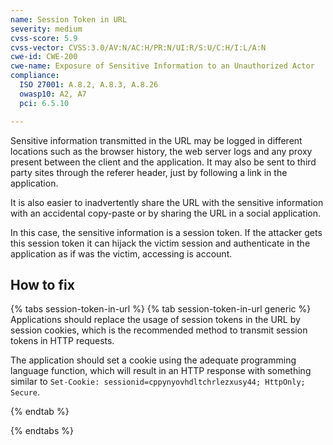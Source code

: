 ```yaml
---
name: Session Token in URL
severity: medium
cvss-score: 5.9
cvss-vector: CVSS:3.0/AV:N/AC:H/PR:N/UI:R/S:U/C:H/I:L/A:N
cwe-id: CWE-200
cwe-name: Exposure of Sensitive Information to an Unauthorized Actor
compliance:
  ISO 27001: A.8.2, A.8.3, A.8.26
  owasp10: A2, A7
  pci: 6.5.10

---            
```


Sensitive information transmitted in the URL may be logged in different locations such as the browser history, the web server logs and any proxy present between the client and the application. It may also be sent to third party sites through the referer header, just by following a link in the application.

It is also easier to inadvertently share the URL with the sensitive information with an accidental copy-paste or by sharing the URL in a social application.

In this case, the sensitive information is a session token. If the attacker gets this session token it can hijack the victim session and authenticate in the application as if was the victim, accessing is account.

## How to fix

{% tabs session-token-in-url %}
{% tab session-token-in-url generic %}
Applications should replace the usage of session tokens in the URL by session cookies, which is the recommended method to transmit session tokens in HTTP requests. 

The application should set a cookie using the adequate programming language function, which will result in an HTTP response with something similar to `Set-Cookie: sessionid=cppynyovhdltchrlezxusy44; HttpOnly; Secure`.



{% endtab %}

{% endtabs %}
